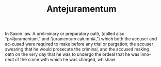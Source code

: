 ---
title: Antejuramentum
letter: A
permalink: "/definitions/bld-antejuramentum.html"
body: In Saxon law. A preliminary or preparatory oath, (called also “pr#juramentum,”
  and “juramcntum calumni#,”) which both the accuser and ac-cused were required to
  make before any trial or purgation; the accuser swearing that he would prosecute
  the criminal, and the accused making oath on the very day that he was to undergo
  the ordeal that he was inno-ceut of the crime with which he was charged, whishaw
published_at: '2018-07-07'
source: Black's Law Dictionary 2nd Ed (1910)
layout: post
---